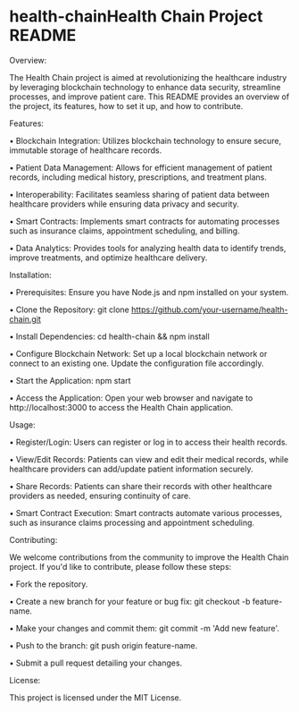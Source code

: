 # health-chainHealth Chain Project README

Overview:

The Health Chain project is aimed at revolutionizing the healthcare industry by leveraging blockchain technology to enhance data security, streamline processes, and improve patient care. This README provides an overview of the project, its features, how to set it up, and how to contribute.

Features:

• Blockchain Integration: Utilizes blockchain technology to ensure secure, immutable storage of healthcare records.

• Patient Data Management: Allows for efficient management of patient records, including medical history, prescriptions, and treatment plans.

• Interoperability: Facilitates seamless sharing of patient data between healthcare providers while ensuring data privacy and security.

• Smart Contracts: Implements smart contracts for automating processes such as insurance claims, appointment scheduling, and billing.

• Data Analytics: Provides tools for analyzing health data to identify trends, improve treatments, and optimize healthcare delivery.

Installation:

• Prerequisites: Ensure you have Node.js and npm installed on your system.

• Clone the Repository: git clone https://github.com/your-username/health-chain.git

• Install Dependencies: cd health-chain && npm install

• Configure Blockchain Network: Set up a local blockchain network or connect to an existing one. Update the configuration file accordingly.

• Start the Application: npm start

• Access the Application: Open your web browser and navigate to http://localhost:3000 to access the Health Chain application.

Usage:

• Register/Login: Users can register or log in to access their health records.

• View/Edit Records: Patients can view and edit their medical records, while healthcare providers can add/update patient information securely.

• Share Records: Patients can share their records with other healthcare providers as needed, ensuring continuity of care.

• Smart Contract Execution: Smart contracts automate various processes, such as insurance claims processing and appointment scheduling.

Contributing:

We welcome contributions from the community to improve the Health Chain project. If you'd like to contribute, please follow these steps:

• Fork the repository.

• Create a new branch for your feature or bug fix: git checkout -b feature-name.

• Make your changes and commit them: git commit -m 'Add new feature'.

• Push to the branch: git push origin feature-name.

• Submit a pull request detailing your changes.

License:

This project is licensed under the MIT License.
